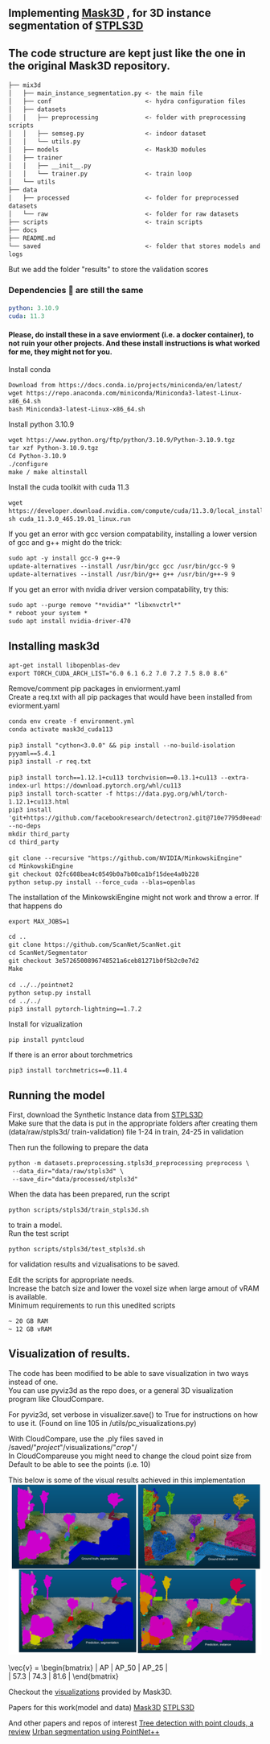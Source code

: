 ## Implementing <a href="https://github.com/JonasSchult/Mask3D">Mask3D</a> , for 3D instance segmentation of <a href="https://github.com/meidachen/STPLS3D">STPLS3D</a>


## The code structure are kept just like the one in the original Mask3D repository. 

```
├── mix3d
│   ├── main_instance_segmentation.py <- the main file
│   ├── conf                          <- hydra configuration files
│   ├── datasets
│   │   ├── preprocessing             <- folder with preprocessing scripts
│   │   ├── semseg.py                 <- indoor dataset
│   │   └── utils.py        
│   ├── models                        <- Mask3D modules
│   ├── trainer
│   │   ├── __init__.py
│   │   └── trainer.py                <- train loop
│   └── utils
├── data
│   ├── processed                     <- folder for preprocessed datasets
│   └── raw                           <- folder for raw datasets
├── scripts                           <- train scripts
├── docs
├── README.md
└── saved                             <- folder that stores models and logs
```

But we add the folder "results" to store the validation scores

### Dependencies :memo: are still the same
```yaml
python: 3.10.9
cuda: 11.3
```

#### Please, do install these in a save enviorment (i.e. a docker container), to not ruin your other projects. And these install instructions is what worked for me, they might not for you.

Install conda
```
Download from https://docs.conda.io/projects/miniconda/en/latest/
wget https://repo.anaconda.com/miniconda/Miniconda3-latest-Linux-x86_64.sh
bash Miniconda3-latest-Linux-x86_64.sh
```

Install python 3.10.9
```
wget https://www.python.org/ftp/python/3.10.9/Python-3.10.9.tgz
tar xzf Python-3.10.9.tgz
Cd Python-3.10.9 
./configure 
make / make altinstall
```

Install the cuda toolkit with cuda 11.3
```
wget https://developer.download.nvidia.com/compute/cuda/11.3.0/local_installers/cuda_11.3.0_465.19.01_linux.run
sh cuda_11.3.0_465.19.01_linux.run
```

If you get an error with gcc version compatability, installing a lower version of gcc and g++ might do the trick:
```
sudo apt -y install gcc-9 g++-9 
update-alternatives --install /usr/bin/gcc gcc /usr/bin/gcc-9 9 
update-alternatives --install /usr/bin/g++ g++ /usr/bin/g++-9 9
```
If you get an error with nvidia driver version compatability, try this:
```
sudo apt --purge remove "*nvidia*" "libxnvctrl*"
* reboot your system *
sudo apt install nvidia-driver-470
```

## Installing mask3d
```
apt-get install libopenblas-dev
export TORCH_CUDA_ARCH_LIST="6.0 6.1 6.2 7.0 7.2 7.5 8.0 8.6"
```
Remove/comment pip packages in enviorment.yaml  
Create a req.txt with all pip packages that would have been installed from eviorment.yaml  
```
conda env create -f environment.yml
conda activate mask3d_cuda113 

pip3 install "cython<3.0.0" && pip install --no-build-isolation pyyaml==5.4.1
pip3 install -r req.txt

pip3 install torch==1.12.1+cu113 torchvision==0.13.1+cu113 --extra-index-url https://download.pytorch.org/whl/cu113 
pip3 install torch-scatter -f https://data.pyg.org/whl/torch-1.12.1+cu113.html 
pip3 install 'git+https://github.com/facebookresearch/detectron2.git@710e7795d0eeadf9def0e7ef957eea13532e34cf' --no-deps
mkdir third_party 
cd third_party

git clone --recursive "https://github.com/NVIDIA/MinkowskiEngine" 
cd MinkowskiEngine 
git checkout 02fc608bea4c0549b0a7b00ca1bf15dee4a0b228
python setup.py install --force_cuda --blas=openblas
```

The installation of the MinkowskiEngine might not work and throw a error.
If that happens do
```
export MAX_JOBS=1
```

```
cd .. 
git clone https://github.com/ScanNet/ScanNet.git 
cd ScanNet/Segmentator 
git checkout 3e5726500896748521a6ceb81271b0f5b2c0e7d2 
Make

cd ../../pointnet2 
python setup.py install 
cd ../../ 
pip3 install pytorch-lightning==1.7.2
```

Install for vizualization
```
pip install pyntcloud
```

If there is an error about torchmetrics
```
pip3 install torchmetrics==0.11.4
```

## Running the model

First, download the Synthetic Instance data from <a href="https://docs.google.com/forms/d/e/1FAIpQLSf0jsHw4Q6FFB6AjEgTkF2tgHdMMFyLjC-7fDHrmV01Kci0aA/viewform">STPLS3D</a>  
Make sure that the data is put in the appropriate folders after creating them (data/raw/stpls3d/    train-validation) file 1-24 in train, 24-25 in validation  

Then run the following to prepare the data  
```
python -m datasets.preprocessing.stpls3d_preprocessing preprocess \
 --data_dir="data/raw/stpls3d" \
 --save_dir="data/processed/stpls3d"
```

When the data has been prepared, run the script  
```
python scripts/stpls3d/train_stpls3d.sh
```
to train a model.  
Run the test script
```
python scripts/stpls3d/test_stpls3d.sh
```
for validation results and vizualisations to be saved.  

Edit the scripts for appropriate needs.  
Increase the batch size and lower the voxel size when large amout of vRAM is available.  
Minimum requirements to run this unedited scripts
```
~ 20 GB RAM
~ 12 GB vRAM
```

## Visualization of results.
The code has been modified to be able to save visualization in two ways instead of one.  
You can use pyviz3d as the repo does, or a general 3D visualization program like CloudCompare.  

For pyviz3d, set verbose in visualizer.save() to True for instructions on how to use it. (Found on line 105 in /utils/pc_visualizations.py)  

With CloudCompare, use the .ply files saved in /saved/"*project*"/visualizations/"*crop*"/  
In CloudCompareuse you might need to change the cloud point size from Default to be able to see the points (i.e. 10)  

This below is some of the visual results achieved in this implementation
![Visual results](https://github.com/henrikfo/Mask3D/blob/main/docs/results.png)  

\vec{v} = 
\begin{bmatrix}
| AP | AP_50 | AP_25 |  
| 57.3 | 74.3 | 81.6 |
 \end{bmatrix}

Checkout the <a href="https://omnomnom.vision.rwth-aachen.de/data/mask3d/visualizations/stpls3d/">visualizations</a> provided by Mask3D.

Papers for this work(model and data)
<a href="https://arxiv.org/abs/2210.03105">Mask3D</a>
<a href="https://arxiv.org/abs/2203.09065">STPLS3D</a>

And other papers and repos of interest
<a href="https://arxiv.org/abs/2309.16375">Tree detection with point clouds, a review</a>
<a href="https://github.com/murtiad/Tree_segmentation-using_PointNet/tree/main">Urban segmentation using PointNet++</a>
